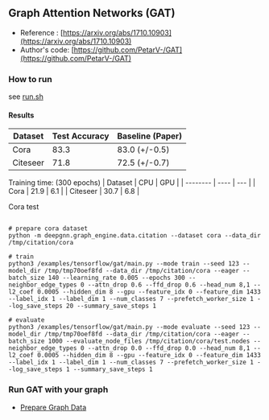 ## Graph Attention Networks (GAT)
- Reference : [https://arxiv.org/abs/1710.10903](https://arxiv.org/abs/1710.10903)
- Author's code: [https://github.com/PetarV-/GAT](https://github.com/PetarV-/GAT)

### How to run
see [run.sh](./run.sh)


#### Results

| Dataset  | Test Accuracy | Baseline (Paper) |
| -------- | ------------- | ---------------- |
| Cora     | 83.3          | 83.0 (+/-0.5)    |
| Citeseer | 71.8          | 72.5 (+/-0.7)    |

Training time: (300 epochs)
| Dataset  | CPU  | GPU |
| -------- | ---- | --- |
| Cora     | 21.9  | 6.1 |
| Citeseer | 30.7  | 6.8 |

Cora test
```shell

# prepare cora dataset
python -m deepgnn.graph_engine.data.citation --dataset cora --data_dir /tmp/citation/cora

# train
python3 /examples/tensorflow/gat/main.py --mode train --seed 123 --model_dir /tmp/tmp70oef8fd --data_dir /tmp/citation/cora --eager --batch_size 140 --learning_rate 0.005 --epochs 300 --neighbor_edge_types 0 --attn_drop 0.6 --ffd_drop 0.6 --head_num 8,1 --l2_coef 0.0005 --hidden_dim 8 --gpu --feature_idx 0 --feature_dim 1433 --label_idx 1 --label_dim 1 --num_classes 7 --prefetch_worker_size 1 --log_save_steps 20 --summary_save_steps 1

# evaluate
python3 /examples/tensorflow/gat/main.py --mode evaluate --seed 123 --model_dir /tmp/tmp70oef8fd --data_dir /tmp/citation/cora --eager --batch_size 1000 --evaluate_node_files /tmp/citation/cora/test.nodes --neighbor_edge_types 0 --attn_drop 0.0 --ffd_drop 0.0 --head_num 8,1 --l2_coef 0.0005 --hidden_dim 8 --gpu --feature_idx 0 --feature_dim 1433 --label_idx 1 --label_dim 1 --num_classes 7 --prefetch_worker_size 1 --log_save_steps 1 --summary_save_steps 1
```

### Run GAT with your graph
* [Prepare Graph Data](../../../docs/advanced/data_spec.md)
